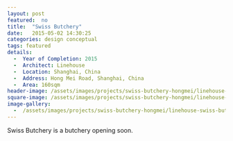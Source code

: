 ```yaml
---
layout: post
featured:  no
title:  "Swiss Butchery"
date:   2015-05-02 14:30:25
categories: design conceptual
tags: featured
details:
  -  Year of Completion: 2015
  -  Architect: Linehouse
  -  Location: Shanghai, China
  -  Address: Hong Mei Road, Shanghai, China
  -  Area: 160sqm
header-image: /assets/images/projects/swiss-butchery-hongmei/linehouse-swiss-butchery-001.jpg
square-image: /assets/images/projects/swiss-butchery-hongmei/linehouse-swiss-butchery-square.jpg
image-gallery:
  -  /assets/images/projects/swiss-butchery-hongmei/linehouse-swiss-butchery-001.jpg
---
```

Swiss Butchery is a butchery opening soon.